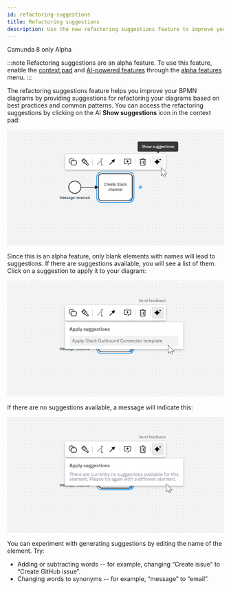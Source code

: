 ```yaml
---
id: refactoring-suggestions
title: Refactoring suggestions
description: Use the new refactoring suggestions feature to improve your BPMN diagrams.
---
```


<span class="badge badge--cloud">Camunda 8 only</span>
<span class="badge badge--alpha">Alpha</span>

:::note
Refactoring suggestions are an alpha feature. To use this feature, enable the [context pad](/components/modeler/web-modeler/new-context-pad.md) and [AI-powered features](https://camunda.com/blog/2024/02/camunda-docs-ai-developer-experience-new-level/) through the [alpha features](/components/console/manage-organization/enable-alpha-features.md) menu.
:::

The refactoring suggestions feature helps you improve your BPMN diagrams by providing suggestions for refactoring your diagrams based on best practices and common patterns. You can access the refactoring suggestions by clicking on the AI **Show suggestions** icon in the context pad:

![show suggestions icon in the context pad](./img/refactoring-suggestions-1.png)

Since this is an alpha feature, only blank elements with names will lead to suggestions. If there are suggestions available, you will see a list of them. Click on a suggestion to apply it to your diagram:

![suggestion to apply a Slack outbound Connector template](./img/refactoring-suggestions-2.png)

If there are no suggestions available, a message will indicate this:

![No refactoring suggestions available](./img/refactoring-suggestions-3.png)

You can experiment with generating suggestions by editing the name of the element. Try:

- Adding or subtracting words -- for example, changing “Create issue” to “Create GitHub issue”.
- Changing words to synonyms -- for example, “message” to “email”.
